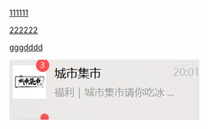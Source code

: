 [111111](doc/1111.md#测试1)

[222222](doc/1111.md#测试2)

[gggdddd](doc/2222.md)

<img title="" src="doc/images/111.png" alt="" data-align="inline">
